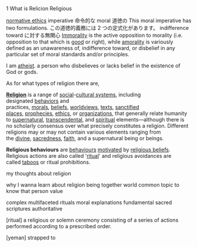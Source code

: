1 What is Relicion
Religious

[normative ethics](https://en.wikipedia.org/wiki/Normative_ethics "Normative ethics")
imperative 命令的な
moral 道徳の
This moral imperative has two formulations.
この道徳的義務には 2 つの定式化があります。
indifference toward に対する無関心
[Immorality](https://en.wikipedia.org/wiki/Immorality "Immorality") is the active opposition to morality (i.e. opposition to that which is [good](https://en.wikipedia.org/wiki/Good "Good") or right), while [amorality](https://en.wikipedia.org/wiki/Amorality "Amorality") is variously defined as an unawareness of, indifference toward, or disbelief in any particular set of moral standards and/or principles.

I am [atheist](https://www.google.com/search?q=atheist&oq=atheist&gs_lcrp=EgZjaHJvbWUyCQgAEEUYORiABDIHCAEQABiABDIHCAIQLhiABDIHCAMQABiABDIHCAQQABiABDIHCAUQABiABDIHCAYQABiABDIHCAcQABiABDIHCAgQABiABDIHCAkQABiABNIBBzc4M2owajeoAgCwAgA&sourceid=chrome&ie=UTF-8).
a person who disbelieves or lacks belief in the existence of God or gods.

As for what types of religion there are,

**[Religion](https://en.wikipedia.org/wiki/Religion)** is a range of [social](https://en.wikipedia.org/wiki/Social_system "Social system")-[cultural systems](https://en.wikipedia.org/wiki/Cultural_system "Cultural system"), including designated [behaviors](https://en.wikipedia.org/wiki/Religious_behaviour "Religious behaviour") and practices, [morals](https://en.wikipedia.org/wiki/Morality "Morality"), [beliefs](https://en.wikipedia.org/wiki/Belief "Belief"), [worldviews](https://en.wikipedia.org/wiki/Worldview "Worldview"), [texts](https://en.wikipedia.org/wiki/Religious_text "Religious text"), [sanctified places](https://en.wikipedia.org/wiki/Sacred_site "Sacred site"), [prophecies](https://en.wikipedia.org/wiki/Prophecy "Prophecy"), [ethics](https://en.wikipedia.org/wiki/Ethics_in_religion "Ethics in religion"), or [organizations](https://en.wikipedia.org/wiki/Religious_organization "Religious organization"), that generally relate humanity to [supernatural](https://en.wikipedia.org/wiki/Supernatural "Supernatural"), [transcendental](https://en.wikipedia.org/wiki/Transcendence_(religion) "Transcendence (religion)"), and [spiritual](https://en.wikipedia.org/wiki/Spirituality "Spirituality") elements—although there is no scholarly consensus over what precisely constitutes a religion. Different religions may or may not contain various elements ranging from the [divine](https://en.wikipedia.org/wiki/Divinity "Divinity"), [sacredness](https://en.wikipedia.org/wiki/Sacredness "Sacredness"), [faith](https://en.wikipedia.org/wiki/Faith "Faith"), and a supernatural being or beings.

**Religious behaviours** are [behaviours](https://en.wikipedia.org/wiki/Behavior "Behavior") [motivated](https://en.wikipedia.org/wiki/Motivation "Motivation") by [religious beliefs](https://en.wikipedia.org/wiki/Religious_belief "Religious belief"). Religious actions are also called '[ritual](https://en.wikipedia.org/wiki/Ritual "Ritual")' and religious avoidances are called [taboos](https://en.wikipedia.org/wiki/Taboo "Taboo") or ritual prohibitions.

my thoughts about religion


why I wanna learn about religion
being together
world common topic
to know that person value



complex multifaceted rituals moral explanations fundamental 
sacred scriptures
authoritative 

[ritual]
a religious or solemn ceremony consisting of a series of actions performed according to a prescribed order.

[yeman]
strapped to